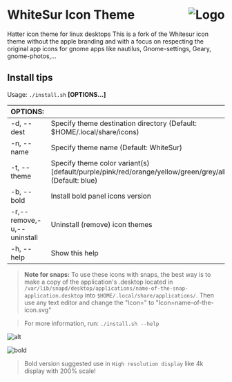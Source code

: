 <img src="https://github.com/vinceliuice/Sierra-gtk-theme/blob/imgs/logo.png" alt="Logo" align="right" /> WhiteSur Icon Theme
======

Hatter icon theme for linux desktops
This is a fork of the Whitesur icon theme without the apple branding and with a focus on respecting the original app icons for gnome apps like nautilus, Gnome-settings, Geary, gnome-photos,...

## Install tips

Usage:  `./install.sh`  **[OPTIONS...]**

|  OPTIONS:           | |
|:--------------------|:-------------|
|-d, --dest           | Specify theme destination directory (Default: $HOME/.local/share/icons)|
|-n, --name           | Specify theme name (Default: WhiteSur)|
|-t, --theme          | Specify theme color variant(s) [default/purple/pink/red/orange/yellow/green/grey/all] (Default: blue)|
|-b, --bold           | Install bold panel icons version|
|-r,--remove,-u,--uninstall | Uninstall (remove) icon themes|
|-h, --help           | Show this help|

> **Note for snaps:** To use these icons with snaps, the best way is to make a copy of the application's .desktop located in `/var/lib/snapd/desktop/applications/name-of-the-snap-application.desktop` into `$HOME/.local/share/applications/`. Then use any text editor and change the "Icon=" to "Icon=name-of-the-icon.svg"

> For more information, run: `./install.sh --help`

![alt](alt-version.png?raw=true)

![bold](bold-size.png?raw=true)

> Bold version suggested use in `High resolution display` like 4k display with 200% scale!
